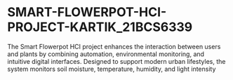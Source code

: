 # SMART-FLOWERPOT-HCI-PROJECT-KARTIK_21BCS6339
The Smart Flowerpot HCI project enhances the interaction between users and plants by combining automation, environmental monitoring, and intuitive digital interfaces. Designed to support modern urban lifestyles, the system monitors soil moisture, temperature, humidity, and light intensity 
